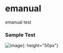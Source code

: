 # emanual

emanual test

### Sample Test

![image](https://user-images.githubusercontent.com/90809956/223588891-4336a776-3095-4028-8b7b-70b2c38fd92d.png){: height="50px"}
